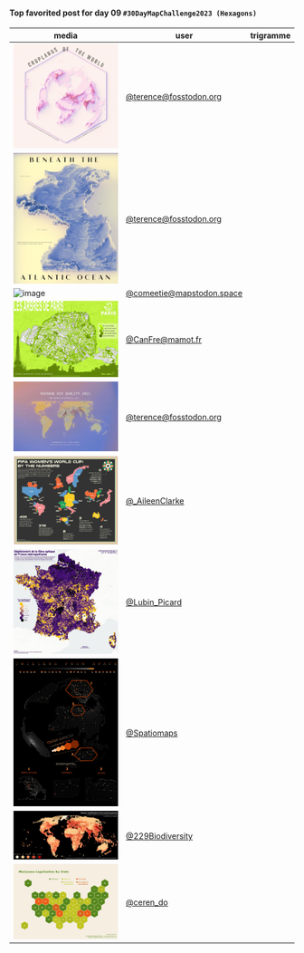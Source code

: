#### Top favorited post for day 09 `#30DayMapChallenge2023 (Hexagons)`

| media | user | trigramme |
|-------|------|-----------|
|![image](../uploads/1e81a9f2a658d73be63c74fda2823616/image.png)|[@terence@fosstodon.org](https://mastodon.tetaneutral.net/@terence@fosstodon.org/111382181669444008)|  |
|![image](../uploads/9794f8fafa1aeb2618b7965d55358d9b/image.png)|[@terence@fosstodon.org](https://mastodon.tetaneutral.net/@terence@fosstodon.org/111381873411378799)|  |
|![image](../uploads/73bfa8c7b3f11b86fc78a15d3cae4d8f/image.png)|[@comeetie@mapstodon.space](https://mastodon.tetaneutral.net/@comeetie@mapstodon.space/111380186871969234)|  |
|![image](../uploads/695bd438b8d6bb1a49f08834f3ace00f/image.png)|[@CanFre@mamot.fr](https://mastodon.tetaneutral.net/@CanFre@mamot.fr/111379756980110390)|  |
|![image](../uploads/f10d65de6726f26a01c7aaf9c51b84e7/image.png)|[@terence@fosstodon.org](https://mastodon.tetaneutral.net/@terence@fosstodon.org/111383967353921227)|  |
|![image](../uploads/eb5e8939fddb51b8c22f8bf45bc5be0a/image.png)|[@_AileenClarke](https://twitter.com/_AileenClarke/status/1722694370913026429)|  |
|![image](../uploads/82133d701241033680815536ffa64f13/image.png)|[@Lubin_Picard](https://twitter.com/Lubin_Picard/status/1722509329478123718)|  |
|![image](../uploads/39606a0eb64a7fac27620268a987ca7b/image.png)|[@Spatiomaps](https://twitter.com/Spatiomaps/status/1722511550492332210)|  |
|![image](../uploads/2d7ac94dc10e9820e7b72b5630d1c3ef/image.png)|[@229Biodiversity](https://twitter.com/229Biodiversity/status/1722454199940636919)|  |
|![image](../uploads/2084a2b2435365b368296e16802febf6/image.png)|[@ceren_do](https://twitter.com/ceren_do/status/1722665615616262416)|  |